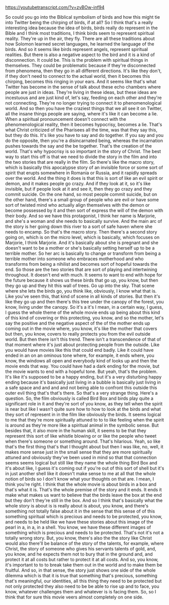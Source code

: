 https://youtubetranscript.com/?v=zvBOw-inf94

 So could you go into the Biblical symbolism of birds and how this might tie into Twitter being the chirping of birds, if at all? So I think that's a really interesting idea because the idea of birds, birds really do represent in the Bible and I think most traditions, I think birds seem to represent spiritual reality. They're up in the air, they fly. There are all these traditions about how Solomon learned secret languages, he learned the language of the birds. And so it seems like birds represent angels, represent spiritual realities. But there is also a negative aspect to the bird and it is a kind of disconnection. It could be. This is the problem with spiritual things in themselves. They could be problematic because if they're disconnected from phenomena, then they go in all different directions. It's like they don't, if they don't need to connect to the actual world, then it becomes this chirping, becomes this ringing in your ears. And it seems like that's what Twitter has become in the sense of talk about these echo chambers where people are just in ideas. They're living in these ideas, but these ideas are incestuous and are just kind of, let's say, feeding on each other and they're not connecting. They're no longer trying to connect it to phenomenological world. And so then you have the craziest things that we all see it on Twitter, all the insane things people are saying, where it's like it can become a lie. When a spiritual pronouncement doesn't connect with the phenomenological reality, then it becomes hypocrisy, becomes a lie. That's what Christ criticized of the Pharisees all the time, was that they say this, but they do this. It's like you have to say and do together. If you say and you do the opposite, then you're a disincarnated being, whereas the incarnation pushes towards the say and the be together. That's the creation of the world. That's why hypocrisy is so important in the story of Christ. The best way to start this off is that we need to divide the story in the film and into the two stories that are really in the film. So there's like the macro story, which is basically this apocalypse story of an invisible force or some sort of spirit that erupts somewhere in Romania or Russia, and it rapidly spreads over the world. And the thing it does is that this is sort of like an evil spirit or demon, and it makes people go crazy. And if they look at it, so it's like invisible, but if people look at it and see it, then they go crazy and they commit suicide. On the one hand, so most people commit suicide, but on the other hand, there's a small group of people who are evil or have some sort of twisted mind who actually align themselves with the demon or become possessed by it and then sort of express the will of the demon with their body. And so we have this protagonist, I think her name is Marjorie, and she's a woman and she needs to basically survive. And the main arc of the story is her going down this river to a sort of safe haven where she needs to encamp. So that's the macro story. Then there's a second story going on, which is on the micro level, which is basically, which focuses on Marjorie, I think Marjorie. And it's basically about she is pregnant and she doesn't want to be a mother or she's basically setting herself up to be a terrible mother. So her arc is basically to change or transform from being a terrible mother into someone who embraces motherhood and who transforms from being a nihilist and becomes sort of hopeful towards the end. So those are the two stories that are sort of playing and intertwining throughout. It doesn't end with much. It seems to want to end with hope for the future because it shows us these birds that go up, you know, but then they go up and they hit this wall of trees. Go up into the sky. That scene where she lets the birds go, you think like, obviously, I know what that is. Like you've seen this, that kind of scene in all kinds of stories. But then it's like they go up and then there's this tree under the canopy of the forest, you know, living under the canopy. So it's a it's I mean, in a certain way, I guess, I guess the whole theme of the whole movie ends up being about this kind of this kind of covering or this protecting, you know, and so the mother, let's say the positive and the negative aspect of the of the mother ends up coming out in the movie where, you know, it's like the mother that covers but then, you know, covers to really protects you from the evil outside world. But then there isn't this trend. There isn't a transcendence of that of that moment where it's just about protecting people from the outside. Like you would have movies like this that could end badly. Like it could have ended in an on an ominous tone where, for example, it ends where, you know, the windows all open and everybody kind of looks up and then the movie ends that way. You could have had a dark ending for the movie, but the movie wants to end with a hopeful tone. But yeah, that's the problem. It's like it's supposed to be a happy ending, but it's a very disturbing happy ending because it's basically just living in a bubble is basically just living in a safe space and and and and not being able to confront this outside this outer evil thing that's that's there. So that's a very strange thing. Here's a question. So, the film obviously is called Bird Box and birds play quite a significant role in it and they're sort of you know, as they tell when the spirit is near but like I wasn't quite sure how to how to look at the birds and what they sort of represent in in the film like obviously the birds. It seems logical to me that they're more spiritually attuned to to to like feeling when the spirit is around as they're more like a spiritual animal in the symbolic sense. But besides that, it also more in the human skill, it seems to be that they represent this sort of like whistle blowing or or like the people who tweet when there's someone or something around. That's hilarious. Yeah, so like that's the first thing that's that I thought about but then I was like, no, well, it makes more sense just in the small sense that they are more spiritually attuned and obviously they've been used in mind so that that connection seems seems logical but still like they name the whole thing Bird Box and it's about like, I guess it's coming out if you're out of this sort of shell but it's in just another shell like it doesn't make sense to me at all that the whole notion of birds so I don't know what your thoughts on that are. I mean, I think you're right. I think that the whole movie is about birds in a box and that's what it is. That's the whole premise of the story and it ends. It ends it make what makes us want to believe that the birds leave the box at the end but they don't they're still in the box. And so I think that's basically what the whole story is about is is really about is about, you know, and there's something not totally false about it in the sense that this sense of of this something spiritual which is precious and needs to be protected, you know, and needs to be held like we have these stories about this image of the pearl in a, in a, in a shell. You know, we have these different images of something which is precious and needs to be protected. That's not it's not a totally wrong story. But, you know, there's also the the story like Christ would also there'll be balance of the story of the talents, for example, where Christ, the story of someone who gives his servants talents of gold, and, you know, and he expects them not to bury that in the ground and, and protect it at all costs but rather to protect it at all costs. And so, you know, it's important to to to break take them out in the world and to make them be fruitful. And so, in that sense, the story just shows one side of the whole dilemma which is that it is true that something that's precious, something that's meaningful, our identities, all this thing they need to be protected but not only protected they also need to be be able to rise up and to face, you know, whatever challenges them and whatever is is facing them. So, so I think that for sure this movie veers almost completely on one side.